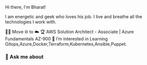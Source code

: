 Hi there, I'm Bharat!

I am energetic and geek who loves his job. I live and breathe all the technologies I work with.

👨‍💻 Move 🌐 to ☁️
🏆 AWS Solution Architect - Associate | Azure Fundamentals AZ-900 
👀 I’m interested in Learning Gitops,Azure,Docker,Terraform,Kubernetes,Ansible,Puppet.


<!---
bharatm192/bharatm192 is a ✨ special ✨ repository because its `README.md` (this file) appears on your GitHub profile.
You can click the Preview link to take a look at your changes.### Hi there, I'm [Ashish!](https://aashishpatel.netlify.app) 👋

Ashish is a Technology Architect in the Cloud and DevOps space. He has a strong background in software engineering, he has been coding with C#, .NET, and .NET Core for the past 10+ years. In recent times, Ashish has been focused on Cloud, DevOps, and Kubernetes. He is energetic and a geek who loves his job. He lives and breathes all the technologies he works with.



- 🏆 AWS Community Builder ([3 times](https://aws.amazon.com/developer/community/community-builders/community-builders-directory/?cb-cards.q=ashishkumar%2Bpatel))
- 👨‍💻 Move 🌐 to ☁️ 
- ✍️ Regularly writing technical blogs - [Medium](https://iamaashishpatel.medium.com/)    (7.4k+ followers)
- 🎖️ Accreditation - [Credly](https://www.credly.com/users/iamaashishpatel/)    (15+ certifications)
- 📜️ More about my experiences on [LinkedIn](https://www.linkedin.com/in/iamaashishpatel/)    (10+ years)
<!--- 🌱 Learning DevOps technologies-->



### 💬 Ask me about

<a title="AWS" ></a>
<a title="Azure" ></a>
<a title="Terraform" ></a>
<!--<a title="Docker" ></a>
<a title="ArgoCD" ></a>-->
<a title="Linux" ></a>
<a title="Jenkins" ></a>
<a title="Ansible" ></a>
